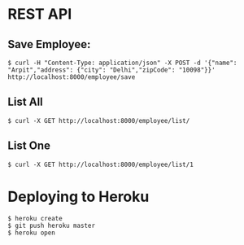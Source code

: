# REST API

## Save Employee:

```
$ curl -H "Content-Type: application/json" -X POST -d '{"name": "Arpit","address": {"city": "Delhi","zipCode": "10098"}}' http://localhost:8000/employee/save
```

## List All

```
$ curl -X GET http://localhost:8000/employee/list/
```


## List One
```
$ curl -X GET http://localhost:8000/employee/list/1
```

# Deploying to Heroku

```
$ heroku create
$ git push heroku master
$ heroku open
```
